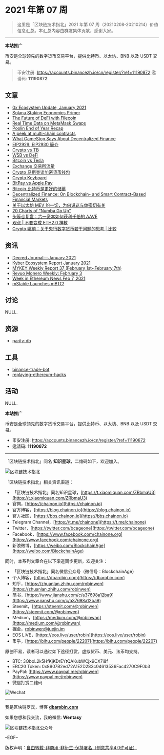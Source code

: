 # 2021 年第 07 周

> 这里是「区块链技术指北」2021 年第 07 周（20210208-20210214）价值信息汇总。本汇总内容由群友集体贡献，感谢大家。

***

**本站推广**

币安是全球领先的数字货币交易平台，提供比特币、以太坊、BNB 以及 USDT 交易。

> 币安注册: https://accounts.binancezh.io/cn/register/?ref=11190872
> 邀请码: **11190872**

## 文章

* [0x Ecosystem Update, January 2021](https://bbs.chainon.io/d/7259)
* [Solana Staking Economics Primer](https://bbs.chainon.io/d/7260)
* [The Future of DeFi with Filecoin](https://bbs.chainon.io/d/7262)
* [Real Time Data on MetaMask Swaps](https://bbs.chainon.io/d/7264)
* [Poolin End of Year Recap](https://bbs.chainon.io/d/7266)
* [A peek at multi-chain contracts](https://bbs.chainon.io/d/7268)
* [What GameStop Says About Decentralized Finance](https://bbs.chainon.io/d/7269)
* [EIP2929, EIP2930 簡介](https://bbs.chainon.io/d/7270)
* [Crypto vs TB](https://bbs.chainon.io/d/7273)
* [WSB vs DeFi](https://bbs.chainon.io/d/7274)
* [Bitcoin vs Tesla](https://bbs.chainon.io/d/7275)
* [Exchange 交易所流量](https://bbs.chainon.io/d/7276)
* [Crypto 马斯克谈加密货币钱包](https://bbs.chainon.io/d/7277)
* [Crypto Keyboard](https://bbs.chainon.io/d/7278)
* [BitPay vs Apple Pay](https://bbs.chainon.io/d/7279)
* [Bitcoin 比特币是更好的储蓄](https://bbs.chainon.io/d/7280)
* [Decentralized Finance: On Blockchain- and Smart Contract-Based Financial Markets](https://bbs.chainon.io/d/7283)
* [关于以太坊 MEV 的一切，为何说这与你密切有关](https://bbs.chainon.io/d/7284)
* [20 Charts of “Numba Go Up”](https://bbs.chainon.io/d/7285)
* [头等仓复盘：六一资本如何获利千倍的 AAVE](https://bbs.chainon.io/d/7286)
* [观点 | 不要变成 ETH2.0 神教](https://bbs.chainon.io/d/7287)
* [Crypto 姚前：关于央行数字货币若干问题的思考 | 比较](https://bbs.chainon.io/d/7288)

## 资讯

* [Decred Journal — January 2021](https://bbs.chainon.io/d/7261)
* [Kyber Ecosystem Report January 2021](https://bbs.chainon.io/d/7263)
* [MYKEY Weekly Report 37 (February 1st~February 7th)](https://bbs.chainon.io/d/7265)
* [Revuo Monero Weekly: February 3](https://bbs.chainon.io/d/7267)
* [Week in Ethereum News Feb 7, 2021](https://bbs.chainon.io/d/7271)
* [mStable Launches mBTC!](https://bbs.chainon.io/d/7272)

## 讨论

NULL.

## 资源

* [parity-db](https://bbs.chainon.io/d/7281)

## 工具

* [binance-trade-bot](https://bbs.chainon.io/d/7258)
* [replaying-ethereum-hacks](https://bbs.chainon.io/d/7282)

## 活动

NULL.

**本站推广**

币安是全球领先的数字货币交易平台，提供比特币、以太坊、BNB 以及 USDT 交易。

* 币安注册: https://accounts.binancezh.io/cn/register/?ref=11190872
* 邀请码: **11190872**

***

「区块链技术指北」同名 **知识星球**，二维码如下，欢迎加入。

![区块链技术指北](https://cdn.dbarobin.com/3YzonTR.png)

「区块链技术指北」相关资讯渠道：

* 「区块链技术指北」同名知识星球，[https://t.xiaomiquan.com/ZRbmaU3](https://t.xiaomiquan.com/ZRbmaU3)
* 官网，[https://chainon.io](https://chainon.io)
* 官方博客，[https://blog.chainon.io](https://blog.chainon.io)
* 官方社区，[https://bbs.chainon.io](https://bbs.chainon.io)
* Telegram Channel，[https://t.me/chainone](https://t.me/chainone)
* Twitter，[https://twitter.com/bcageone](https://twitter.com/bcageone)
* Facebook，[https://www.facebook.com/chainone.org](https://www.facebook.com/chainone.org)
* 新浪微博，[https://weibo.com/BlockchainAge](https://weibo.com/BlockchainAge)

同时，本系列文章会在以下渠道同步更新，欢迎关注：

* 「区块链技术指北」同名微信公众号（微信号：BlockchainAge）
* 个人博客，[https://dbarobin.com](https://dbarobin.com)
* 知乎，[https://zhuanlan.zhihu.com/robinwen](https://zhuanlan.zhihu.com/robinwen)
* 简书，[https://www.jianshu.com/c/a37698a12ba9](https://www.jianshu.com/c/a37698a12ba9)
* Steemit，[https://steemit.com/@robinwen](https://steemit.com/@robinwen)
* Medium，[https://medium.com/@robinwan](https://medium.com/@robinwan)
* 掘金，[robinwen@juejin.im](https://juejin.im/user/5673ccae60b2260ee435f89a/posts)
* EOS LIVE，[https://eos.live/user/robin](https://eos.live/user/robin)
* 币乎，[https://bihu.com/people/22207](https://bihu.com/people/22207)

原创不易，读者可以通过如下途径打赏，虚拟货币、美元、法币均支持。

* BTC: 3QboL2k5HfKjKDrEYtQAKubWCjx9CX7i8f
* ERC20 Token: 0x8907B2ed72A1E2D283c04613536Fac4270C9F0b3
* PayPal: [https://www.paypal.me/robinwen](https://www.paypal.me/robinwen)
* 微信打赏二维码

![Wechat](https://cdn.dbarobin.com/SzoNl5b.jpg)

***

我是区块链罗宾，博客 **[dbarobin.com](https://dbarobin.com/)**

如果您想和我交流，我的微信: **Wentasy**

![区块链技术指北公众号](https://cdn.dbarobin.com/w0wignb.png)

–EOF–

版权声明：[自由转载-非商用-非衍生-保持署名（创意共享4.0许可证）](http://creativecommons.org/licenses/by-nc-nd/4.0/deed.zh)